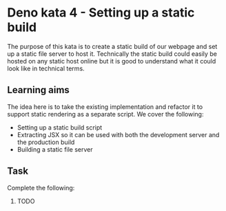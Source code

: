 # Deno kata 4 - Setting up a static build

The purpose of this kata is to create a static build of our webpage and set up a static file server to host it. Technically the static build could easily be hosted on any static host online but it is good to understand what it could look like in technical terms.

## Learning aims

The idea here is to take the existing implementation and refactor it to support static rendering as a separate script. We cover the following:

* Setting up a static build script
* Extracting JSX so it can be used with both the development server and the production build
* Building a static file server

## Task

Complete the following:

1. TODO

